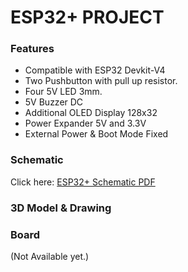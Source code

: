 # ESP32+ PROJECT

### Features
- Compatible with ESP32 Devkit-V4
- Two Pushbutton with pull up resistor.
- Four 5V LED 3mm.
- 5V Buzzer DC
- Additional OLED Display 128x32
- Power Expander 5V and 3.3V
- External Power & Boot Mode Fixed
  
### Schematic
Click here: [ESP32+ Schematic PDF](https://github.com/user-attachments/files/19268394/esp32_plus.pdf)

### 3D Model & Drawing

### Board
(Not Available yet.)
